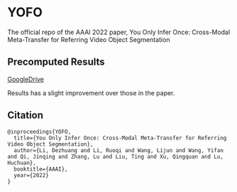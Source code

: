 # YOFO
The official repo of the AAAI 2022 paper, You Only Infer Once: Cross-Modal Meta-Transfer for Referring Video Object Segmentation

## Precomputed Results
[GoogleDrive](https://drive.google.com/drive/folders/1dOKde1s5jY2QGZ_Etzl-frGtW5UvmAwA?usp=sharing)

Results has a slight improvement over those in the paper.

## Citation
```
@inproceedings{YOFO,
  title={You Only Infer Once: Cross-Modal Meta-Transfer for Referring Video Object Segmentation},
  author={Li, Dezhuang and Li, Ruoqi and Wang, Lijun and Wang, Yifan and Qi, Jinqing and Zhang, Lu and Liu, Ting and Xu, Qingquan and Lu, Huchuan},
  booktitle={AAAI},
  year={2022}
}
```
